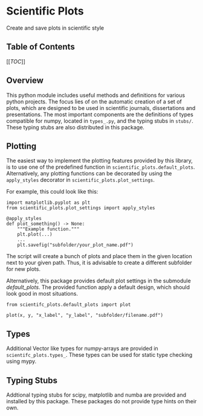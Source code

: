 # Scientific Plots
Create and save plots in scientific style

## Table of Contents
[[_TOC_]]

## Overview
This python module includes useful methods and definitions for various python
projects.
The focus lies of on the automatic creation of a set of plots, which are
designed to be used in scientific journals, dissertations and presentations.
The most important components are the definitions of types compatible
for numpy, located in `types_.py`, and the typing stubs in `stubs/`. These
typing stubs are also distributed in this package.

## Plotting
The easiest way to implement the plotting features provided by this library, is
to use one of the predefined function in `scientific_plots.default_plots`.
Alternatively, any plotting functions can be decorated by using the
`apply_styles` decorator in `scientific_plots.plot_settings`.

For example, this could look like this:
```
import matplotlib.pyplot as plt
from scientific_plots.plot_settings import apply_styles

@apply_styles
def plot_something() -> None:
    """Example function."""
    plt.plot(...)
    ...
    plt.savefig("subfolder/your_plot_name.pdf")
```

The script will create a bunch of plots and place them in the given location
next to your given path. Thus, it is advisable to create a different subfolder
for new plots.

Alternatively, this package provides default plot settings in the submodule
*default_plots*. The provided function apply a default design, which should
look good in most situations.

```
from scientifc_plots.default_plots import plot

plot(x, y, "x_label", "y_label", "subfolder/filename.pdf")
```

## Types
Additional Vector like types for numpy-arrays are provided in
`scientifc_plots.types_`.  These types can be used for static type checking
using mypy.

## Typing Stubs
Addtional typing stubs for scipy, matplotlib and numba are provided and
installed by this package. These packages do not provide type hints on their
own.
